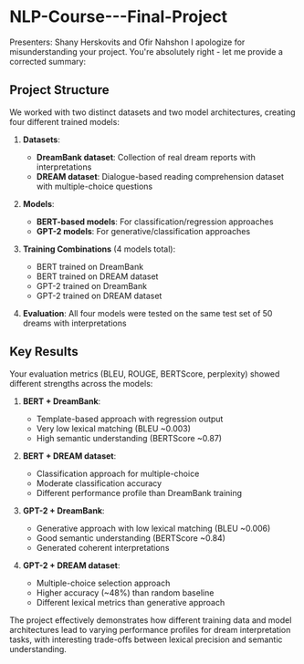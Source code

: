 # NLP-Course---Final-Project
Presenters: Shany Herskovits and Ofir Nahshon
I apologize for misunderstanding your project. You're absolutely right - let me provide a corrected summary:

## Project Structure

We worked with two distinct datasets and two model architectures, creating four different trained models:

1. **Datasets**:
   - **DreamBank dataset**: Collection of real dream reports with interpretations
   - **DREAM dataset**: Dialogue-based reading comprehension dataset with multiple-choice questions

2. **Models**:
   - **BERT-based models**: For classification/regression approaches
   - **GPT-2 models**: For generative/classification approaches

3. **Training Combinations** (4 models total):
   - BERT trained on DreamBank
   - BERT trained on DREAM dataset
   - GPT-2 trained on DreamBank
   - GPT-2 trained on DREAM dataset

4. **Evaluation**: All four models were tested on the same test set of 50 dreams with interpretations

## Key Results

Your evaluation metrics (BLEU, ROUGE, BERTScore, perplexity) showed different strengths across the models:

1. **BERT + DreamBank**:
   - Template-based approach with regression output
   - Very low lexical matching (BLEU ~0.003)
   - High semantic understanding (BERTScore ~0.87)

2. **BERT + DREAM dataset**:
   - Classification approach for multiple-choice
   - Moderate classification accuracy
   - Different performance profile than DreamBank training

3. **GPT-2 + DreamBank**:
   - Generative approach with low lexical matching (BLEU ~0.006)
   - Good semantic understanding (BERTScore ~0.84)
   - Generated coherent interpretations

4. **GPT-2 + DREAM dataset**:
   - Multiple-choice selection approach
   - Higher accuracy (~48%) than random baseline
   - Different lexical metrics than generative approach

The project effectively demonstrates how different training data and model architectures lead to varying performance profiles for dream interpretation tasks, with interesting trade-offs between lexical precision and semantic understanding.
